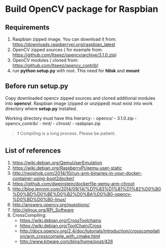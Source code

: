 Build OpenCV package for Raspbian
=======================

## Requirements

1. Raspbian zipped image. You can download it from: https://downloads.raspberrypi.org/raspbian_latest
2. OpenCV zipped sources ( for example from: https://github.com/Itseez/opencv/archive/3.1.0.zip)
3. OpenCV modules ( cloned from: https://github.com/Itseez/opencv_contrib)
4. run **python setup.py** with root. This need for **fdisk** and **mount**

## Before run **setup.py**

Copy downloaded opencv zipped sources and cloned additional modules into **opencv/**.
Raspbian image (zipped or unzipped) must exist into work directory where **setup.py** installed.

Working directory must have this hierarcy:
    - opencv/
        - 3.1.0.zip
        - opencv_contrib/
    - mnt/
    - chroot/
    - rasbpian.zip

> :exclamation: Compiling is a long process. Please be patient.

## List of references

1. https://wiki.debian.org/QemuUserEmulation
2. https://wiki.debian.org/RaspberryPi/qemu-user-static
3. http://neophob.com/2014/10/run-arm-binaries-in-your-docker-container-using-boot2docker/
4. https://github.com/dweinstein/dockerfile-qemu-arm-chroot
5. http://blog.jenrom.com/2014/09/14/%D1%83%D1%81%D1%82%D0%B0%D0%BD%D0%BE%D0%B2%D0%BA%D0%B0-opencv-%D0%BD%D0%B0-linux/
6. http://answers.opencv.org/questions/
7. http://elinux.org/RPi_Software
8. CrossCompiling:
    - https://wiki.debian.org/CrossToolchains
    - https://wiki.debian.org/ToolChain/Cross
    - http://docs.opencv.org/2.4/doc/tutorials/introduction/crosscompilation/arm_crosscompile_with_cmake.html
    - http://www.kitware.com/blog/home/post/426
